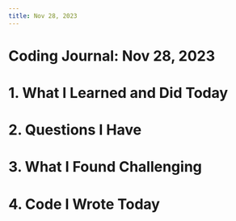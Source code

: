 ```yaml
---
title: Nov 28, 2023
---
```

# Coding Journal: Nov 28, 2023

# 1. What I Learned and Did Today


# 2. Questions I Have


# 3. What I Found Challenging


# 4. Code I Wrote Today